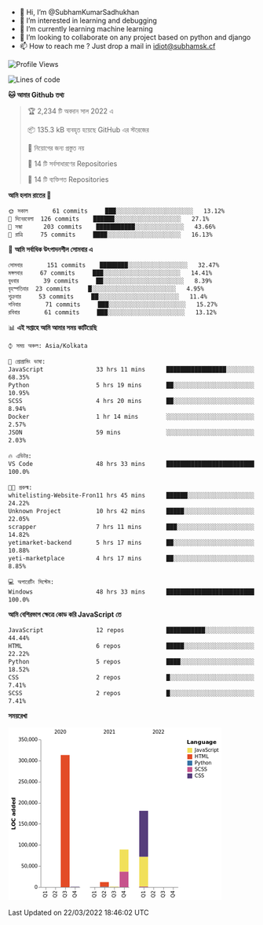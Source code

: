 - 👋 Hi, I’m @SubhamKumarSadhukhan
- 👀 I’m interested in learning and debugging
- 🌱 I’m currently learning machine learning
- 💞️ I’m looking to collaborate on any project based on python and django
- 📫 How to reach me ?
      Just drop a mail in idiot@subhamsk.cf

<!---
SubhamKumarSadhukhan/SubhamKumarSadhukhan is a ✨ special ✨ repository because its `README.md` (this file) appears on your GitHub profile.
You can click the Preview link to take a look at your changes.
--->


<!--START_SECTION:waka-->
![Profile Views](http://img.shields.io/badge/%E0%A6%AA%E0%A7%8D%E0%A6%B0%E0%A7%8B%E0%A6%AB%E0%A6%BE%E0%A6%87%E0%A6%B2%20%E0%A6%A6%E0%A6%B0%E0%A7%8D%E0%A6%B6%E0%A6%A8-0-blue)

![Lines of code](https://img.shields.io/badge/%E0%A6%B9%E0%A7%8D%E0%A6%AF%E0%A6%BE%E0%A6%B2%E0%A7%8B%20%E0%A6%93%E0%A6%AF%E0%A6%BC%E0%A6%BE%E0%A6%B0%E0%A7%8D%E0%A6%B2%E0%A7%8D%E0%A6%A1%20%E0%A6%A5%E0%A7%87%E0%A6%95%E0%A7%87%20%E0%A6%86%E0%A6%AE%E0%A6%BF%20%E0%A6%B2%E0%A6%BF%E0%A6%96%E0%A7%87%E0%A6%9B%E0%A6%BF-597%20Thousand%20%E0%A6%95%E0%A7%8B%E0%A6%A1%E0%A7%87%E0%A6%B0%20%E0%A6%B2%E0%A6%BE%E0%A6%87%E0%A6%A8-blue)

**🐱 আমার Github তথ্য** 

> 🏆 2,234 টি অবদান সাল 2022 এ
 > 
> 📦 135.3 kB ব্যবহৃত হয়েছে GitHub এর স্টরেজের 
 > 
> 🚫 নিয়োগের জন্য প্রস্তুত নয়
 > 
> 📜 14 টি সর্বসাধারণের Repositories 
 > 
> 🔑 14 টি ব্যক্তিগত Repositories  
 > 
**আমি হলাম রাতের 🦉** 

```text
🌞 সকাল       61 commits     ███░░░░░░░░░░░░░░░░░░░░░░   13.12% 
🌆 দিনেরবেলা  126 commits    ██████░░░░░░░░░░░░░░░░░░░   27.1% 
🌃 সন্ধা      203 commits    ███████████░░░░░░░░░░░░░░   43.66% 
🌙 রাত্রি     75 commits     ████░░░░░░░░░░░░░░░░░░░░░   16.13%

```
📅 **আমি সর্বাধিক উৎপাদনশীল সোমবার এ** 

```text
সোমবার       151 commits    ████████░░░░░░░░░░░░░░░░░   32.47% 
মঙ্গলবার     67 commits     ███░░░░░░░░░░░░░░░░░░░░░░   14.41% 
বুধবার       39 commits     ██░░░░░░░░░░░░░░░░░░░░░░░   8.39% 
বৃহস্পতিবার  23 commits     █░░░░░░░░░░░░░░░░░░░░░░░░   4.95% 
শুক্রবার     53 commits     ██░░░░░░░░░░░░░░░░░░░░░░░   11.4% 
শনিবার       71 commits     ███░░░░░░░░░░░░░░░░░░░░░░   15.27% 
রবিবার       61 commits     ███░░░░░░░░░░░░░░░░░░░░░░   13.12%

```


📊 **এই সপ্তাহে আমি আমার সময় কাটিয়েছি** 

```text
⌚︎ সময় অঞ্চল: Asia/Kolkata

💬 প্রোগ্রামিং ভাষা: 
JavaScript               33 hrs 11 mins      █████████████████░░░░░░░░   68.35% 
Python                   5 hrs 19 mins       ██░░░░░░░░░░░░░░░░░░░░░░░   10.95% 
SCSS                     4 hrs 20 mins       ██░░░░░░░░░░░░░░░░░░░░░░░   8.94% 
Docker                   1 hr 14 mins        ░░░░░░░░░░░░░░░░░░░░░░░░░   2.57% 
JSON                     59 mins             ░░░░░░░░░░░░░░░░░░░░░░░░░   2.03%

🔥 এডিটর: 
VS Code                  48 hrs 33 mins      █████████████████████████   100.0%

🐱‍💻 প্রকল্ম: 
whitelisting-Website-Fron11 hrs 45 mins      ██████░░░░░░░░░░░░░░░░░░░   24.22% 
Unknown Project          10 hrs 42 mins      █████░░░░░░░░░░░░░░░░░░░░   22.05% 
scrapper                 7 hrs 11 mins       ███░░░░░░░░░░░░░░░░░░░░░░   14.82% 
yetimarket-backend       5 hrs 17 mins       ██░░░░░░░░░░░░░░░░░░░░░░░   10.88% 
yeti-marketplace         4 hrs 17 mins       ██░░░░░░░░░░░░░░░░░░░░░░░   8.85%

💻 অপারেটিং সিস্টেম: 
Windows                  48 hrs 33 mins      █████████████████████████   100.0%

```

**আমি বেশিরভাগ ক্ষেত্রে কোড করি JavaScript তে** 

```text
JavaScript               12 repos            ███████████░░░░░░░░░░░░░░   44.44% 
HTML                     6 repos             █████░░░░░░░░░░░░░░░░░░░░   22.22% 
Python                   5 repos             ████░░░░░░░░░░░░░░░░░░░░░   18.52% 
CSS                      2 repos             █░░░░░░░░░░░░░░░░░░░░░░░░   7.41% 
SCSS                     2 repos             █░░░░░░░░░░░░░░░░░░░░░░░░   7.41%

```


**সময়রেখা**

![Chart not found](https://raw.githubusercontent.com/SubhamKumarSadhukhan/SubhamKumarSadhukhan/main/charts/bar_graph.png) 


 Last Updated on 22/03/2022 18:46:02 UTC
<!--END_SECTION:waka-->
